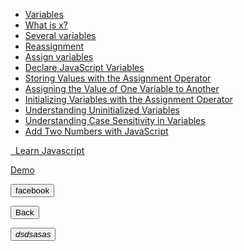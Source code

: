 - [Variables](https://www.jshero.net/en/koans/var.html)
- [What is x?](https://www.jshero.net/en/koans/jsx01.html)
- [Several variables](https://www.jshero.net/en/koans/var2.html)
- [Reassignment](https://www.jshero.net/en/koans/jsx02.html)
- [Assign variables](https://www.jshero.net/en/koans/jsx03.html)
- [Declare JavaScript Variables](https://www.freecodecamp.org/learn/javascript-algorithms-and-data-structures/basic-javascript/declare-javascript-variables)
- [Storing Values with the Assignment Operator](https://www.freecodecamp.org/learn/javascript-algorithms-and-data-structures/basic-javascript/storing-values-with-the-assignment-operator)
- [Assigning the Value of One Variable to Another](https://www.freecodecamp.org/learn/javascript-algorithms-and-data-structures/basic-javascript/assigning-the-value-of-one-variable-to-another)
- [Initializing Variables with the Assignment Operator](https://www.freecodecamp.org/learn/javascript-algorithms-and-data-structures/basic-javascript/initializing-variables-with-the-assignment-operator)
- [Understanding Uninitialized Variables](https://www.freecodecamp.org/learn/javascript-algorithms-and-data-structures/basic-javascript/understanding-uninitialized-variables)
- [Understanding Case Sensitivity in Variables](https://www.freecodecamp.org/learn/javascript-algorithms-and-data-structures/basic-javascript/understanding-case-sensitivity-in-variables)
- [Add Two Numbers with JavaScript](https://www.freecodecamp.org/learn/javascript-algorithms-and-data-structures/basic-javascript/add-two-numbers-with-javascript)


<a href="javacsript.com" target="blank"><em class="fas fa-chevron-circle-down"></em>&nbsp;&nbsp;Learn Javascript</a>    


<a type="button" href="http://www.facebook.com/" value="facebook" target="_blank" class="button">Demo</a>




<button onClick="javascript:window.open('http://www.facebook.com', '_blank');">facebook</button>


<a href="http://www.google.com/" target="_top" style="text-decoration:none"><button id="back">Back</button></a>


<button type="button" class="btn btn-default btn-social" onClick="window.open('http://www.facebook.com/','facebook')">
          <i class="fa fa-facebook" aria-hidden="true">dsdsasas</i>
</button>